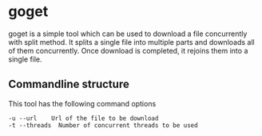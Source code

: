 # goget

goget is a simple tool which can be used to download a file concurrently with split method.
It splits a single file into multiple parts and downloads all of them concurrently. Once download
is completed, it rejoins them into a single file.

## Commandline structure
This tool has the following command options
```shell
-u --url    Url of the file to be download
-t --threads  Number of concurrent threads to be used
```